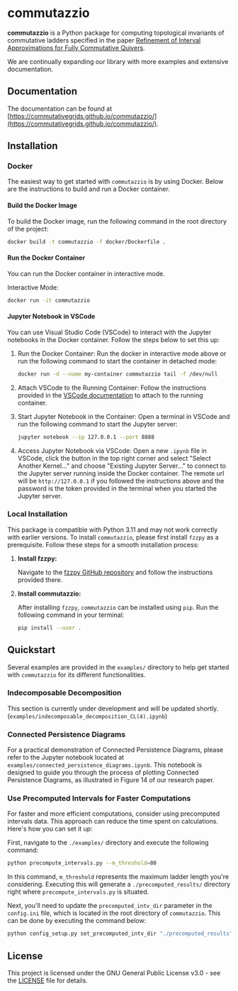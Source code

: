 # commutazzio

**commutazzio** is a Python package for computing topological invariants of commutative ladders specified in the paper [Refinement of Interval Approximations for Fully Commutative Quivers](https://arxiv.org/abs/2310.03649).

We are continually expanding our library with more examples and extensive documentation.

## Documentation

The documentation can be found at [https://commutativegrids.github.io/commutazzio/](https://commutativegrids.github.io/commutazzio/).

## Installation

### Docker

The easiest way to get started with `commutazzio` is by using Docker. Below are the instructions to build and run a Docker container.

#### Build the Docker Image

To build the Docker image, run the following command in the root directory of the project:

```bash
docker build -t commutazzio -f docker/Dockerfile .
```

#### Run the Docker Container

You can run the Docker container in interactive mode.

Interactive Mode:

```bash
docker run -it commutazzio
```

#### Jupyter Notebook in VSCode

You can use Visual Studio Code (VSCode) to interact with the Jupyter notebooks in the Docker container. Follow the steps below to set this up:

1. Run the Docker Container:
   Run the docker in interactive mode above or run the following command to start the container in detached mode:

   ```bash
   docker run -d --name my-container commutazzio tail -f /dev/null
   ```

2. Attach VSCode to the Running Container:
   Follow the instructions provided in the [VSCode documentation](https://code.visualstudio.com/docs/devcontainers/attach-container) to attach to the running container.
3. Start Jupyter Notebook in the Container:
   Open a terminal in VSCode and run the following command to start the Jupyter server:

   ```bash
   jupyter notebook --ip 127.0.0.1 --port 8888
   ```

4. Access Jupyter Notebook via VSCode:
   Open a new `.ipynb` file in VSCode, click the button in the top right corner and select "Select Another Kernel…" and choose "Existing Jupyter Server..." to connect to the Jupyter server running inside the Docker container. The remote url will be `http://127.0.0.1` if you followed the instructions above and the password is the token provided in the terminal when you started the Jupyter server.

### Local Installation

This package is compatible with Python 3.11 and may not work correctly with earlier versions. To install `commutazzio`, please first install `fzzpy` as a prerequisite. Follow these steps for a smooth installation process:

1. **Install fzzpy:**

   Navigate to the [fzzpy GitHub repository](https://github.com/CommutativeGrids/fzzpy) and follow the instructions provided there.

2. **Install commutazzio:**

   After installing `fzzpy`, `commutazzio` can be installed using `pip`. Run the following command in your terminal:

   ```bash
   pip install --user .
   ```

## Quickstart

Several examples are provided in the `examples/` directory to help get started with `commutazzio` for its different functionalities.

### Indecomposable Decomposition

This section is currently under development and will be updated shortly. 
(`examples/indecomposable_decomposition_CL(4).ipynb`)

### Connected Persistence Diagrams

For a practical demonstration of Connected Persistence Diagrams, please refer to the Jupyter notebook located at `examples/connected_persistence_diagrams.ipynb`. This notebook is designed to guide you through the process of plotting Connected Persistence Diagrams, as illustrated in Figure 14 of our research paper.

### Use Precomputed Intervals for Faster Computations

For faster and more efficient computations, consider using precomputed intervals data. This approach can reduce the time spent on calculations. Here's how you can set it up:

First, navigate to the `./examples/` directory and execute the following command:

```bash
python precompute_intervals.py --m_threshold=80
```

In this command, `m_threshold` represents the maximum ladder length you're considering. Executing this will generate a `./precomputed_results/` directory right where `precompute_intervals.py` is situated.

Next, you'll need to update the `precomputed_intv_dir` parameter in the `config.ini` file, which is located in the root directory of `commutazzio`. This can be done by executing the command below:

```bash
python config_setup.py set_precomputed_intv_dir "./precomputed_results"
```

## License

This project is licensed under the GNU General Public License v3.0 - see the [LICENSE](LICENSE.md) file for details.
